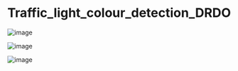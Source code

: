 # Traffic_light_colour_detection_DRDO

![image](https://user-images.githubusercontent.com/100412728/220909464-dc20b827-bcdb-4785-8448-e1dfbfde6e1e.png)

![image](https://user-images.githubusercontent.com/100412728/220912656-c71c5cca-91c9-4df4-aa53-d45e7f6ebb8b.png)

![image](https://user-images.githubusercontent.com/100412728/220913270-7b2ef698-f8a1-4893-8fce-9773bec9c63c.png)

